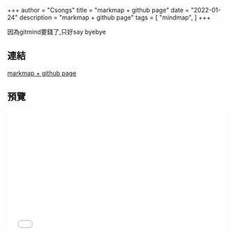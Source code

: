 ﻿+++
author = "Csongs"
title = "markmap + github page"
date = "2022-01-24"
description = "markmap + github page"
tags = [
    "mindmap",
]
+++

因為gitmind要錢了,只好say byebye

<!--more-->

## 連結

[markmap + github page](/markmap-book/mindmap/articles/sample2.html)

## 預覽

<div style="position: relative; padding-bottom: 56.25%; height: 0; overflow: hidden;">
  <iframe src="/markmap-book/mindmap/articles/sample2.html" style="position: absolute; top: 0; left: 0; width: 100%; height: 100%; border:0;" allowfullscreen title="測試"></iframe>
</div>